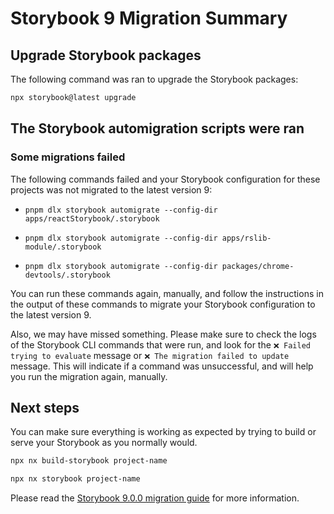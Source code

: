 # Storybook 9 Migration Summary

## Upgrade Storybook packages

The following command was ran to upgrade the Storybook packages:

```bash
npx storybook@latest upgrade
```

## The Storybook automigration scripts were ran

### Some migrations failed

The following commands failed and your Storybook configuration for these projects was not
migrated to the latest version 9:

- `pnpm dlx storybook automigrate --config-dir apps/reactStorybook/.storybook`

- `pnpm dlx storybook automigrate --config-dir apps/rslib-module/.storybook`

- `pnpm dlx storybook automigrate --config-dir packages/chrome-devtools/.storybook`

You can run these commands again, manually, and follow the instructions in the
output of these commands to migrate your Storybook configuration to the latest version 9.

Also, we may have missed something. Please make sure to check the logs of the Storybook CLI commands that were run, and look for
the `❌ Failed trying to evaluate` message or `❌ The migration failed to update` message. This will indicate if a command was
unsuccessful, and will help you run the migration again, manually.

## Next steps

You can make sure everything is working as expected by trying
to build or serve your Storybook as you normally would.

```bash
npx nx build-storybook project-name
```

```bash
npx nx storybook project-name
```

Please read the [Storybook 9.0.0 migration guide](https://github.com/storybookjs/storybook/blob/next/MIGRATION.md)
for more information.
